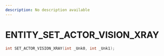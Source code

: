 ```yaml
---
description: No description available 
---
```


# ENTITY\_SET_ACTOR_VISION_XRAY

```cpp
int SET_ACTOR_VISION_XRAY(int _Unk0, int _Unk1);
```